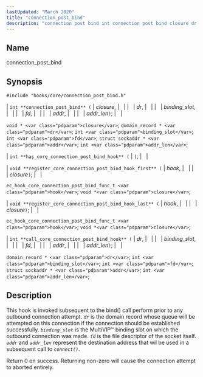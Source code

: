 ```yaml
---
lastUpdated: "March 2020"
title: "connection_post_bind"
description: "connection post bind int connection post bind closure dr binding slot fd addr addr len void closure domain record dr int binding slot int fd struct sockaddr addr int addr len int has core connection post bind hook void register core connection post bind hook first hook closure ec hook..."
---
```


<a name="hooks.core.connection_post_bind"></a> 
## Name

connection_post_bind

## Synopsis

`#include "hooks/core/connection_post_bind.h"`

| `int **connection_post_bind** (` | <var class="pdparam">closure</var>, |   |
|   | <var class="pdparam">dr</var>, |   |
|   | <var class="pdparam">binding_slot</var>, |   |
|   | <var class="pdparam">fd</var>, |   |
|   | <var class="pdparam">addr</var>, |   |
|   | <var class="pdparam">addr_len</var>`)`; |   |

`void * <var class="pdparam">closure</var>`;
`domain_record * <var class="pdparam">dr</var>`;
`int <var class="pdparam">binding_slot</var>`;
`int <var class="pdparam">fd</var>`;
`struct sockaddr * <var class="pdparam">addr</var>`;
`int <var class="pdparam">addr_len</var>`;

| `int **has_core_connection_post_bind_hook** (` | `)`; |   |

| `void **register_core_connection_post_bind_hook_first** (` | <var class="pdparam">hook</var>, |   |
|   | <var class="pdparam">closure</var>`)`; |   |

`ec_hook_core_connection_post_bind_func_t <var class="pdparam">hook</var>`;
`void *<var class="pdparam">closure</var>`;

| `void **register_core_connection_post_bind_hook_last** (` | <var class="pdparam">hook</var>, |   |
|   | <var class="pdparam">closure</var>`)`; |   |

`ec_hook_core_connection_post_bind_func_t <var class="pdparam">hook</var>`;
`void *<var class="pdparam">closure</var>`;

| `int **call_core_connection_post_bind_hook** (` | <var class="pdparam">dr</var>, |   |
|   | <var class="pdparam">binding_slot</var>, |   |
|   | <var class="pdparam">fd</var>, |   |
|   | <var class="pdparam">addr</var>, |   |
|   | <var class="pdparam">addr_len</var>`)`; |   |

`domain_record * <var class="pdparam">dr</var>`;
`int <var class="pdparam">binding_slot</var>`;
`int <var class="pdparam">fd</var>`;
`struct sockaddr * <var class="pdparam">addr</var>`;
`int <var class="pdparam">addr_len</var>`;<a name="idp45227728"></a> 
## Description

This hook is invoked subsequent to the bind() call perform prior to any outbound connection attempt. *`dr`* is the domain record whose queue will be attempted on this connection if the connection should be established successfully. *`binding_slot`* is the MultiVIP™ binding slot on which the outbound connection was made. *`fd`* is the file descriptor of the socket itself. *`addr`* and *`addr_len`* represent the destination address that wil be used in a subsequent call to *`connect()`*.

Return 0 on success. Returning non-zero will cause the connection attempt to aborted entirely.